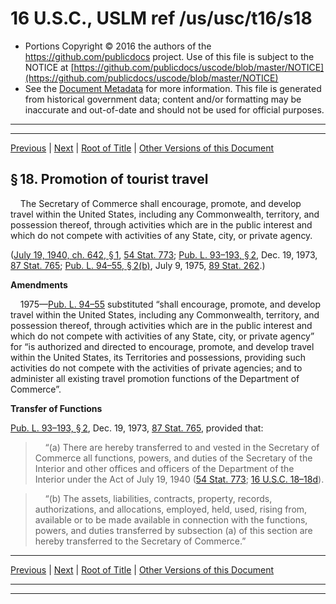 ---
---

# 16 U.S.C., USLM ref /us/usc/t16/s18

* Portions Copyright © 2016 the authors of the https://github.com/publicdocs project.
  Use of this file is subject to the NOTICE at [https://github.com/publicdocs/uscode/blob/master/NOTICE](https://github.com/publicdocs/uscode/blob/master/NOTICE)
* See the [Document Metadata](././../../../../..//README.md) for more information.
  This file is generated from historical government data; content and/or formatting may be inaccurate and out-of-date and should not be used for official purposes.

----------
----------

[Previous](./../../../../..//us/usc/t16/ch1/schI/m__us_usc_t16_s17o.md) | [Next](./../../../../..//us/usc/t16/ch1/schI/m__us_usc_t16_s18a.md) | [Root of Title](./../../../../../) | [Other Versions of this Document](https://publicdocs.github.io/go/links?ns=uslm&ref=%2Fus%2Fusc%2Ft16%2Fs18)

## § 18. Promotion of tourist travel

    The Secretary of Commerce shall encourage, promote, and develop travel within the United States, including any Commonwealth, territory, and possession thereof, through activities which are in the public interest and which do not compete with activities of any State, city, or private agency.

([July 19, 1940, ch. 642, § 1][/us/act/1940-07-19/ch642/s1], [54 Stat. 773][/us/stat/54/773]; [Pub. L. 93–193, § 2][/us/pl/93/193/s2], Dec. 19, 1973, [87 Stat. 765][/us/stat/87/765]; [Pub. L. 94–55, § 2(b)][/us/pl/94/55/s2/b], July 9, 1975, [89 Stat. 262][/us/stat/89/262].)

 __Amendments__ 

    1975—[Pub. L. 94–55][/us/pl/94/55] substituted “shall encourage, promote, and develop travel within the United States, including any Commonwealth, territory, and possession thereof, through activities which are in the public interest and which do not compete with activities of any State, city, or private agency” for “is authorized and directed to encourage, promote, and develop travel within the United States, its Territories and possessions, providing such activities do not compete with the activities of private agencies; and to administer all existing travel promotion functions of the Department of Commerce”.

 __Transfer of Functions__ 

[Pub. L. 93–193, § 2][/us/pl/93/193/s2], Dec. 19, 1973, [87 Stat. 765][/us/stat/87/765], provided that:

>     “(a) There are hereby transferred to and vested in the Secretary of Commerce all functions, powers, and duties of the Secretary of the Interior and other offices and officers of the Department of the Interior under the Act of July 19, 1940 ([54 Stat. 773][/us/stat/54/773]; [16 U.S.C. 18–18d][/us/usc/t16/s18–18d]).

>     “(b) The assets, liabilities, contracts, property, records, authorizations, and allocations, employed, held, used, rising from, available or to be made available in connection with the functions, powers, and duties transferred by subsection (a) of this section are hereby transferred to the Secretary of Commerce.”

----------

[Previous](./../../../../..//us/usc/t16/ch1/schI/m__us_usc_t16_s17o.md) | [Next](./../../../../..//us/usc/t16/ch1/schI/m__us_usc_t16_s18a.md) | [Root of Title](./../../../../../) | [Other Versions of this Document](https://publicdocs.github.io/go/links?ns=uslm&ref=%2Fus%2Fusc%2Ft16%2Fs18)

----------
----------

[/us/act/1940-07-19/ch642/s1]: https://publicdocs.github.io/go/links?ns=uslm&ref=%2Fus%2Fact%2F1940-07-19%2Fch642%2Fs1
[/us/stat/54/773]: https://publicdocs.github.io/go/links?ns=uslm&ref=%2Fus%2Fstat%2F54%2F773
[/us/pl/93/193/s2]: https://publicdocs.github.io/go/links?ns=uslm&ref=%2Fus%2Fpl%2F93%2F193%2Fs2
[/us/stat/87/765]: https://publicdocs.github.io/go/links?ns=uslm&ref=%2Fus%2Fstat%2F87%2F765
[/us/pl/94/55/s2/b]: https://publicdocs.github.io/go/links?ns=uslm&ref=%2Fus%2Fpl%2F94%2F55%2Fs2%2Fb
[/us/stat/89/262]: https://publicdocs.github.io/go/links?ns=uslm&ref=%2Fus%2Fstat%2F89%2F262
[/us/pl/94/55]: https://publicdocs.github.io/go/links?ns=uslm&ref=%2Fus%2Fpl%2F94%2F55
[/us/pl/93/193/s2]: https://publicdocs.github.io/go/links?ns=uslm&ref=%2Fus%2Fpl%2F93%2F193%2Fs2
[/us/stat/87/765]: https://publicdocs.github.io/go/links?ns=uslm&ref=%2Fus%2Fstat%2F87%2F765
[/us/stat/54/773]: https://publicdocs.github.io/go/links?ns=uslm&ref=%2Fus%2Fstat%2F54%2F773
[/us/usc/t16/s18–18d]: https://publicdocs.github.io/go/links?ns=uslm&ref=%2Fus%2Fusc%2Ft16%2Fs18%E2%80%9318d


